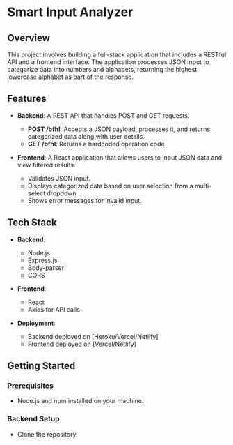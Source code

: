 # Smart Input Analyzer

## Overview

This project involves building a full-stack application that includes a RESTful API and a frontend interface. The application processes JSON input to categorize data into numbers and alphabets, returning the highest lowercase alphabet as part of the response.

## Features

- **Backend**: A REST API that handles POST and GET requests.
  - **POST /bfhl**: Accepts a JSON payload, processes it, and returns categorized data along with user details.
  - **GET /bfhl**: Returns a hardcoded operation code.

- **Frontend**: A React application that allows users to input JSON data and view filtered results.
  - Validates JSON input.
  - Displays categorized data based on user selection from a multi-select dropdown.
  - Shows error messages for invalid input.

## Tech Stack

- **Backend**: 
  - Node.js
  - Express.js
  - Body-parser
  - CORS

- **Frontend**: 
  - React
  - Axios for API calls

- **Deployment**:
  - Backend deployed on [Heroku/Vercel/Netlify]
  - Frontend deployed on [Vercel/Netlify]

## Getting Started

### Prerequisites

- Node.js and npm installed on your machine.

### Backend Setup

- Clone the repository.


